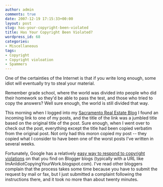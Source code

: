 ```yaml
---
author: admin
comments: true
date: 2007-12-19 17:15:33+00:00
layout: post
slug: has-your-copyright-been-violated
title: Has Your Copyright Been Violated?
wordpress_id: 68
categories:
- Miscellaneous
tags:
- Copyright
- Copyright violoation
- Spammers
---
```


One of the certainties of the Internet is that if you write long enough, some idiot will eventually try to steal your material.

Remember grade school, where the world was divided into people who did their homework so they'd be able to pass the test, and those who tried to copy the answers?  Well sure enough, the world is still divided that way.

This morning when I logged into my [Sacramento Real Estate Blog](http://www.sacramento-home.com/real-estate-events) I found an incoming link to one of my posts, and the title of the link was a jumbled title based on the original title of the post.  Sure enough, when I went over to check out the post, everything except the title had been copied verbatim from the original post.  Not only had this moron copied my post -- they copied what I consider to have been one of the worst posts I've written in several weeks.

Fortunately, Google has a relatively [easy way to respond to copyright violations](http://www.google.com/blogger_dmca.html) on that you find on Blogger blogs (typically with a URL like ImAnIdiotCopyingYourWork.blogspot.com).  I've read other bloggers complain that the process takes some time because you have to submit the request by mail or fax, but I just submitted a complaint following the instructions there, and it took no more than about twenty minutes.
